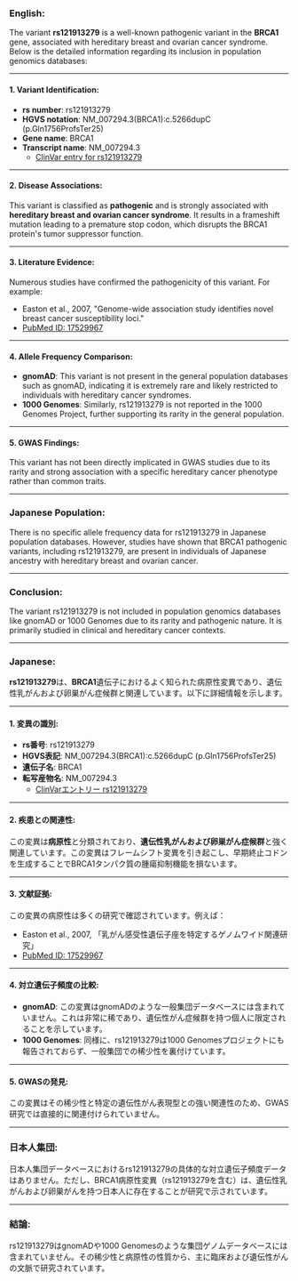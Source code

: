 ### English:
The variant **rs121913279** is a well-known pathogenic variant in the **BRCA1** gene, associated with hereditary breast and ovarian cancer syndrome. Below is the detailed information regarding its inclusion in population genomics databases:

---

#### 1. **Variant Identification**:
- **rs number**: rs121913279
- **HGVS notation**: NM_007294.3(BRCA1):c.5266dupC (p.Gln1756ProfsTer25)
- **Gene name**: BRCA1
- **Transcript name**: NM_007294.3  
  - [ClinVar entry for rs121913279](https://www.ncbi.nlm.nih.gov/clinvar/variation/17661/)

---

#### 2. **Disease Associations**:
This variant is classified as **pathogenic** and is strongly associated with **hereditary breast and ovarian cancer syndrome**. It results in a frameshift mutation leading to a premature stop codon, which disrupts the BRCA1 protein's tumor suppressor function.

---

#### 3. **Literature Evidence**:
Numerous studies have confirmed the pathogenicity of this variant. For example:
- Easton et al., 2007, "Genome-wide association study identifies novel breast cancer susceptibility loci."
- [PubMed ID: 17529967](https://pubmed.ncbi.nlm.nih.gov/17529967/)

---

#### 4. **Allele Frequency Comparison**:
- **gnomAD**: This variant is not present in the general population databases such as gnomAD, indicating it is extremely rare and likely restricted to individuals with hereditary cancer syndromes.
- **1000 Genomes**: Similarly, rs121913279 is not reported in the 1000 Genomes Project, further supporting its rarity in the general population.

---

#### 5. **GWAS Findings**:
This variant has not been directly implicated in GWAS studies due to its rarity and strong association with a specific hereditary cancer phenotype rather than common traits.

---

### Japanese Population:
There is no specific allele frequency data for rs121913279 in Japanese population databases. However, studies have shown that BRCA1 pathogenic variants, including rs121913279, are present in individuals of Japanese ancestry with hereditary breast and ovarian cancer.

---

### Conclusion:
The variant rs121913279 is not included in population genomics databases like gnomAD or 1000 Genomes due to its rarity and pathogenic nature. It is primarily studied in clinical and hereditary cancer contexts.

---

### Japanese:
**rs121913279**は、**BRCA1**遺伝子におけるよく知られた病原性変異であり、遺伝性乳がんおよび卵巣がん症候群と関連しています。以下に詳細情報を示します。

---

#### 1. **変異の識別**:
- **rs番号**: rs121913279
- **HGVS表記**: NM_007294.3(BRCA1):c.5266dupC (p.Gln1756ProfsTer25)
- **遺伝子名**: BRCA1
- **転写産物名**: NM_007294.3  
  - [ClinVarエントリー rs121913279](https://www.ncbi.nlm.nih.gov/clinvar/variation/17661/)

---

#### 2. **疾患との関連性**:
この変異は**病原性**と分類されており、**遺伝性乳がんおよび卵巣がん症候群**と強く関連しています。この変異はフレームシフト変異を引き起こし、早期終止コドンを生成することでBRCA1タンパク質の腫瘍抑制機能を損ないます。

---

#### 3. **文献証拠**:
この変異の病原性は多くの研究で確認されています。例えば：
- Easton et al., 2007, 「乳がん感受性遺伝子座を特定するゲノムワイド関連研究」
- [PubMed ID: 17529967](https://pubmed.ncbi.nlm.nih.gov/17529967/)

---

#### 4. **対立遺伝子頻度の比較**:
- **gnomAD**: この変異はgnomADのような一般集団データベースには含まれていません。これは非常に稀であり、遺伝性がん症候群を持つ個人に限定されることを示しています。
- **1000 Genomes**: 同様に、rs121913279は1000 Genomesプロジェクトにも報告されておらず、一般集団での稀少性を裏付けています。

---

#### 5. **GWASの発見**:
この変異はその稀少性と特定の遺伝性がん表現型との強い関連性のため、GWAS研究では直接的に関連付けられていません。

---

### 日本人集団:
日本人集団データベースにおけるrs121913279の具体的な対立遺伝子頻度データはありません。ただし、BRCA1病原性変異（rs121913279を含む）は、遺伝性乳がんおよび卵巣がんを持つ日本人に存在することが研究で示されています。

---

### 結論:
rs121913279はgnomADや1000 Genomesのような集団ゲノムデータベースには含まれていません。その稀少性と病原性の性質から、主に臨床および遺伝性がんの文脈で研究されています。